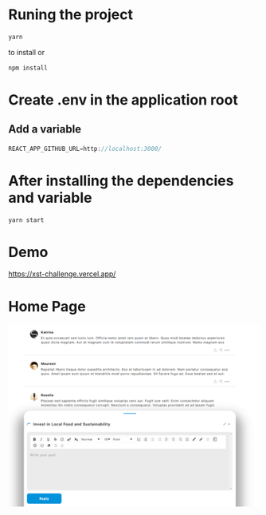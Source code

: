 # Runing the project
```js
yarn
``` 
to install or 
```js
npm install
```

# Create .env in the application root

## Add a variable
```js
REACT_APP_GITHUB_URL=http://localhost:3000/
```

# After installing the dependencies and variable

```js
yarn start
```
# Demo
https://xst-challenge.vercel.app/

# Home Page
![HOME PAGE](.github/challenge.png) 
